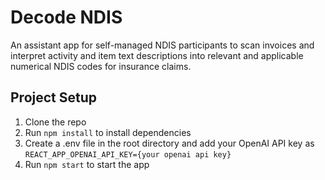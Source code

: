 # Decode NDIS
An assistant app for self-managed NDIS participants to scan invoices and interpret activity and item text descriptions into relevant and applicable numerical NDIS codes for insurance claims.


## Project Setup
1. Clone the repo
2. Run `npm install` to install dependencies
3. Create a .env file in the root directory and add your OpenAI API key as `REACT_APP_OPENAI_API_KEY={your openai api key}`
4. Run `npm start` to start the app
